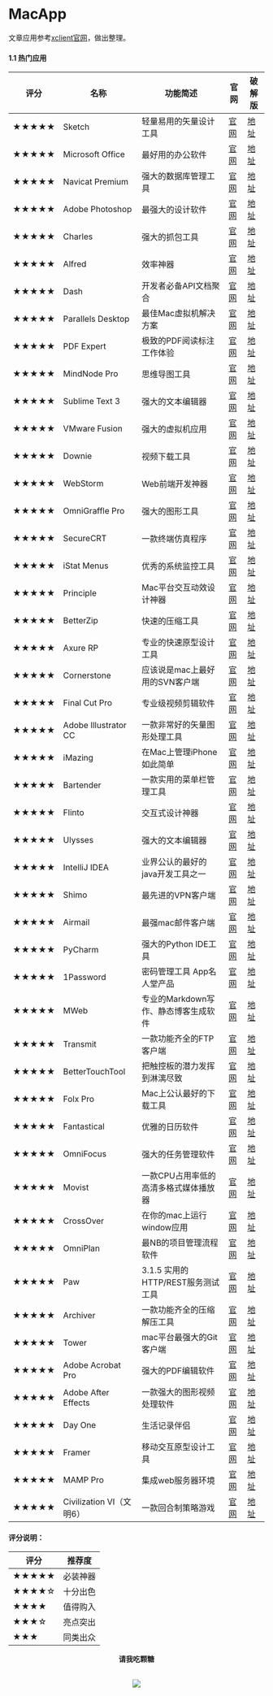 # MacApp

文章应用参考[xclient官网](http://xclient.info/)，做出整理。

#### 1.1 热门应用

评分   | 名称  | 功能简述 | 官网 | 破解版
----- | ----- | ------ | ----- | -----
★★★★★  | Sketch | 轻量易用的矢量设计工具 | [官网](https://www.sketchapp.com/) | [地址](http://xclient.info/s/sketch.html?_=7a372c5fb239b94c77ad4868d63f8a67)
★★★★★  | Microsoft Office | 最好用的办公软件 | [官网](https://www.office.com/) | [地址](http://xclient.info/s/office-for-mac-2016.html?_=7a372c5fb239b94c77ad4868d63f8a67)
★★★★★  | Navicat Premium | 强大的数据库管理工具 | [官网](https://www.office.com/https://www.navicat.com.cn/products/navicat-premium) | [地址](http://xclient.info/s/navicat-premium.html?_=7a372c5fb239b94c77ad4868d63f8a67)
★★★★★  | Adobe Photoshop | 最强大的设计软件 | [官网](http://www.adobe.com/cn/products/photoshop/free-trial-download.html) | [地址](http://xclient.info/s/adobe-photoshop-cc.html?_=7a372c5fb239b94c77ad4868d63f8a67)
★★★★★  | Charles | 强大的抓包工具 | [官网](https://www.charlesproxy.com/) | [地址](http://xclient.info/s/charles.html?_=7a372c5fb239b94c77ad4868d63f8a67)
★★★★★  | Alfred | 效率神器 | [官网](https://www.alfredapp.com/) | [地址](http://xclient.info/s/alfred.html?_=7a372c5fb239b94c77ad4868d63f8a67)
★★★★★  | Dash | 开发者必备API文档聚合 | [官网](https://kapeli.com/dash) | [地址](http://xclient.info/s/dash.html?_=7a372c5fb239b94c77ad4868d63f8a67)
★★★★★  | Parallels Desktop | 最佳Mac虚拟机解决方案 | [官网](https://www.parallels.com/products/desktop/) | [地址](http://xclient.info/s/parallels-desktop.html?_=7a372c5fb239b94c77ad4868d63f8a67)
★★★★★  | PDF Expert | 极致的PDF阅读标注工作体验 | [官网](https://pdfexpert.com/zh) | [地址](http://xclient.info/s/pdf-expert-for-mac.html?_=7a372c5fb239b94c77ad4868d63f8a67)
★★★★★  | MindNode Pro | 思维导图工具 | [官网](https://mindnode.com/mindnode/mac) | [地址]( http://xclient.info/s/mind-node-pro.html?_=7a372c5fb239b94c77ad4868d63f8a67)
★★★★★  | Sublime Text 3 | 强大的文本编辑器 | [官网](https://www.sublimetext.com/3) | [地址](http://xclient.info/s/sublime-text.html?_=7a372c5fb239b94c77ad4868d63f8a67)
★★★★★  | VMware Fusion | 强大的虚拟机应用 | [官网](https://www.vmware.com/products/fusion.html) | [地址](http://xclient.info/s/vmware-fusion.html?_=7a372c5fb239b94c77ad4868d63f8a67)
★★★★★  | Downie | 视频下载工具 | [官网](http://software.charliemonroe.net/downie.php) | [地址](http://xclient.info/s/downie.html?_=7a372c5fb239b94c77ad4868d63f8a67)
★★★★★  | WebStorm | Web前端开发神器 | [官网](https://www.jetbrains.com/webstorm/) | [地址](http://xclient.info/s/web-storm.html?_=7a372c5fb239b94c77ad4868d63f8a67)
★★★★★  | OmniGraffle Pro | 强大的图形工具 | [官网](https://www.omnigroup.com/omnigraffle) | [地址](http://xclient.info/s/omnigraffle.html?_=7a372c5fb239b94c77ad4868d63f8a67)
★★★★★  | SecureCRT | 一款终端仿真程序 | [官网](https://www.vandyke.com/products/securecrt/) | [地址](http://xclient.info/s/securecrt.html?_=7a372c5fb239b94c77ad4868d63f8a67)
★★★★★  | iStat Menus | 优秀的系统监控工具 | [官网](https://bjango.com/mac/istatmenus/) | [地址](http://xclient.info/s/istat-menus-for-mac.html?_=7a372c5fb239b94c77ad4868d63f8a67)
★★★★★  | Principle | Mac平台交互动效设计神器 | [官网](http://principleformac.com/) | [地址](http://xclient.info/s/principle.html?_=7a372c5fb239b94c77ad4868d63f8a67)
★★★★★  | BetterZip | 快速的压缩工具 | [官网](https://macitbetter.com/) | [地址](http://xclient.info/s/better-zip.html?_=7a372c5fb239b94c77ad4868d63f8a67)
★★★★★  | Axure RP | 专业的快速原型设计工具 | [官网](https://www.axure.com/download) | [地址](http://xclient.info/s/axure-rp.html?_=7a372c5fb239b94c77ad4868d63f8a67)
★★★★★  | Cornerstone | 应该说是mac上最好用的SVN客户端 | [官网](https://www.zennaware.com/cornerstone/store.php) | [地址](http://xclient.info/s/cornerstone.html?_=7a372c5fb239b94c77ad4868d63f8a67)
★★★★★  | Final Cut Pro | 专业级视频剪辑软件 | [官网](https://www.apple.com/final-cut-pro/) | [地址](http://xclient.info/s/final-cut-pro.html?_=7a372c5fb239b94c77ad4868d63f8a67)
★★★★★  | Adobe Illustrator CC | 一款非常好的矢量图形处理工具 | [官网](http://www.adobe.com/products/illustrator/free-trial-download.html) | [地址](http://xclient.info/s/adobe-illustrator-cc.html?_=7a372c5fb239b94c77ad4868d63f8a67)
★★★★★  | iMazing | 在Mac上管理iPhone如此简单 | [官网](https://imazing.com/zh) | [地址](http://xclient.info/s/imazing.html?_=7a372c5fb239b94c77ad4868d63f8a67)
★★★★★  | Bartender | 一款实用的菜单栏管理工具 | [官网](https://www.macbartender.com/) | [地址](http://xclient.info/s/bartender.html?_=7a372c5fb239b94c77ad4868d63f8a67)
★★★★★  | Flinto | 交互式设计神器 | [官网](https://www.flinto.com/) | [地址](http://xclient.info/s/flinto.html?_=7a372c5fb239b94c77ad4868d63f8a67)
★★★★★  | Ulysses | 强大的文本编辑器 | [官网](https://ulyssesapp.com/) | [地址](http://xclient.info/s/ulysses.html?_=7a372c5fb239b94c77ad4868d63f8a67)
★★★★★  | IntelliJ IDEA | 业界公认的最好的java开发工具之一 | [官网](https://www.jetbrains.com/idea/) | [地址](http://xclient.info/s/intellij-idea.html?_=7a372c5fb239b94c77ad4868d63f8a67)
★★★★★  | Shimo | 最先进的VPN客户端 | [官网](https://www.shimovpn.com/) | [地址](http://xclient.info/s/shimo.html?_=7a372c5fb239b94c77ad4868d63f8a67)
★★★★★  | Airmail  | 最强mac邮件客户端 | [官网](http://airmailapp.com/) | [地址](http://xclient.info/s/airmail.html?_=7a372c5fb239b94c77ad4868d63f8a67)
★★★★★  | PyCharm | 强大的Python IDE工具 | [官网](https://www.jetbrains.com/pycharm/) | [地址](http://xclient.info/s/pycharm.html?_=7a372c5fb239b94c77ad4868d63f8a67)
★★★★★  | 1Password | 密码管理工具 App名人堂产品 | [官网](https://1password.com/) | [地址](http://xclient.info/s/1password.html?_=7a372c5fb239b94c77ad4868d63f8a67)
★★★★★  |  MWeb | 专业的Markdown写作、静态博客生成软件 | [官网](http://zh.mweb.im/) | [地址](http://xclient.info/s/mweb.html?_=7a372c5fb239b94c77ad4868d63f8a67)
★★★★★  | Transmit | 一款功能齐全的FTP客户端 | [官网](https://panic.com/transmit/) | [地址](http://xclient.info/s/transmit.html?_=7a372c5fb239b94c77ad4868d63f8a67)
★★★★★  | BetterTouchTool | 把触控板的潜力发挥到淋漓尽致 | [官网](https://www.boastr.net/) | [地址](http://xclient.info/s/bettertouchtool.html?_=7a372c5fb239b94c77ad4868d63f8a67)
★★★★★  | Folx Pro | Mac上公认最好的下载工具 | [官网](https://www.macupdate.com/app/mac/29767/folx-pro) | [地址](http://xclient.info/s/folx-pro.html?_=7a372c5fb239b94c77ad4868d63f8a67)
★★★★★  | Fantastical | 优雅的日历软件 | [官网](https://flexibits.com/fantastical) | [地址](http://xclient.info/s/fantastical.html?_=7a372c5fb239b94c77ad4868d63f8a67)
★★★★★  | OmniFocus | 强大的任务管理软件 | [官网](https://www.omnigroup.com/omnifocus) | [地址](http://xclient.info/s/omnifocus.html?_=7a372c5fb239b94c77ad4868d63f8a67)
★★★★★  | Movist | 一款CPU占用率低的高清多格式媒体播放器 | [官网](https://movist.en.softonic.com/mac) | [地址](http://xclient.info/s/movist.html?_=7a372c5fb239b94c77ad4868d63f8a67)
★★★★★  | CrossOver | 在你的mac上运行window应用 | [官网](https://www.codeweavers.com/products/crossover-mac) | [地址](http://xclient.info/s/cross-over.html?_=7a372c5fb239b94c77ad4868d63f8a67)
★★★★★  | OmniPlan | 最NB的项目管理流程软件 | [官网](https://www.omnigroup.com/omniplan) | [地址](http://xclient.info/s/omni-plan.html?_=7a372c5fb239b94c77ad4868d63f8a67)
★★★★★  | Paw | 3.1.5 实用的HTTP/REST服务测试工具 | [官网](https://paw.cloud/) | [地址](http://xclient.info/s/paw.html?_=7a372c5fb239b94c77ad4868d63f8a67)
★★★★★  | Archiver | 一款功能齐全的压缩解压工具 | [官网](https://archiverapp.com/) | [地址](http://xclient.info/s/archiver.html?_=7a372c5fb239b94c77ad4868d63f8a67)
★★★★★  | Tower | mac平台最强大的Git 客户端 | [官网](https://www.git-tower.com/) | [地址](http://xclient.info/s/tower.html?_=7a372c5fb239b94c77ad4868d63f8a67)
★★★★★  | Adobe Acrobat Pro | 强大的PDF编辑软件 | [官网](https://acrobat.adobe.com/us/en/acrobat/acrobat-pro.html) | [地址](http://xclient.info/s/adobe-acrobat-pro-dc.html?_=7a372c5fb239b94c77ad4868d63f8a67)
★★★★★  | Adobe After Effects | 一款强大的图形视频处理软件 | [官网](http://www.adobe.com/products/aftereffects.html) | [地址](http://xclient.info/s/adobe-after-effects-cc.html?_=7a372c5fb239b94c77ad4868d63f8a67)
★★★★★  | Day One |  生活记录伴侣 | [官网](http://dayoneapp.com/) | [地址](http://xclient.info/s/day-one.html?_=7a372c5fb239b94c77ad4868d63f8a67)
★★★★★  | Framer | 移动交互原型设计工具 | [官网](https://framer.com/) | [地址](http://xclient.info/s/framer-studio.html?_=7a372c5fb239b94c77ad4868d63f8a67)
★★★★★  |  MAMP Pro | 集成web服务器环境 | [官网](https://www.mamp.info/en/mamp-pro/) | [地址](http://xclient.info/s/mamp-pro.html?_=7a372c5fb239b94c77ad4868d63f8a67)
★★★★★  | Civilization VI（文明6） | 一款回合制策略游戏 | [官网](https://www.civilization.com/) | [地址](http://xclient.info/s/civilization-vi.html?_=7a372c5fb239b94c77ad4868d63f8a67)





#### 评分说明：

评分   | 推荐度
----- | -----
★★★★★ | 必装神器
★★★★☆ | 十分出色
★★★★  | 值得购入
★★★☆  | 亮点突出
★★★   | 同类出众


<div align=center>

**请我吃颗糖**
<br>
<br>

![](http://omvbl46i3.bkt.clouddn.com/17-11-8/71817293.jpg)
</div>
